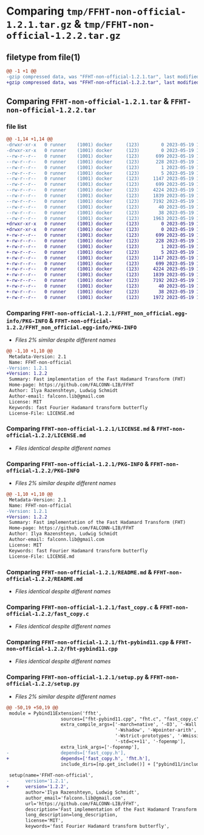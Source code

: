# Comparing `tmp/FFHT-non-official-1.2.1.tar.gz` & `tmp/FFHT-non-official-1.2.2.tar.gz`

## filetype from file(1)

```diff
@@ -1 +1 @@
-gzip compressed data, was "FFHT-non-official-1.2.1.tar", last modified: Fri May 19 11:21:44 2023, max compression
+gzip compressed data, was "FFHT-non-official-1.2.2.tar", last modified: Fri May 19 11:32:14 2023, max compression
```

## Comparing `FFHT-non-official-1.2.1.tar` & `FFHT-non-official-1.2.2.tar`

### file list

```diff
@@ -1,14 +1,14 @@
-drwxr-xr-x   0 runner    (1001) docker     (123)        0 2023-05-19 11:21:44.048530 FFHT-non-official-1.2.1/
-drwxr-xr-x   0 runner    (1001) docker     (123)        0 2023-05-19 11:21:44.048530 FFHT-non-official-1.2.1/FFHT_non_official.egg-info/
--rw-r--r--   0 runner    (1001) docker     (123)      699 2023-05-19 11:21:44.000000 FFHT-non-official-1.2.1/FFHT_non_official.egg-info/PKG-INFO
--rw-r--r--   0 runner    (1001) docker     (123)      228 2023-05-19 11:21:44.000000 FFHT-non-official-1.2.1/FFHT_non_official.egg-info/SOURCES.txt
--rw-r--r--   0 runner    (1001) docker     (123)        1 2023-05-19 11:21:44.000000 FFHT-non-official-1.2.1/FFHT_non_official.egg-info/dependency_links.txt
--rw-r--r--   0 runner    (1001) docker     (123)        5 2023-05-19 11:21:44.000000 FFHT-non-official-1.2.1/FFHT_non_official.egg-info/top_level.txt
--rw-r--r--   0 runner    (1001) docker     (123)     1147 2023-05-19 11:21:35.000000 FFHT-non-official-1.2.1/LICENSE.md
--rw-r--r--   0 runner    (1001) docker     (123)      699 2023-05-19 11:21:44.048530 FFHT-non-official-1.2.1/PKG-INFO
--rw-r--r--   0 runner    (1001) docker     (123)     4224 2023-05-19 11:21:35.000000 FFHT-non-official-1.2.1/README.md
--rw-r--r--   0 runner    (1001) docker     (123)     1839 2023-05-19 11:21:35.000000 FFHT-non-official-1.2.1/fast_copy.c
--rw-r--r--   0 runner    (1001) docker     (123)     7192 2023-05-19 11:21:35.000000 FFHT-non-official-1.2.1/fht-pybind11.cpp
--rw-r--r--   0 runner    (1001) docker     (123)       40 2023-05-19 11:21:35.000000 FFHT-non-official-1.2.1/fht.c
--rw-r--r--   0 runner    (1001) docker     (123)       38 2023-05-19 11:21:44.048530 FFHT-non-official-1.2.1/setup.cfg
--rw-r--r--   0 runner    (1001) docker     (123)     1963 2023-05-19 11:21:35.000000 FFHT-non-official-1.2.1/setup.py
+drwxr-xr-x   0 runner    (1001) docker     (123)        0 2023-05-19 11:32:14.021846 FFHT-non-official-1.2.2/
+drwxr-xr-x   0 runner    (1001) docker     (123)        0 2023-05-19 11:32:14.021846 FFHT-non-official-1.2.2/FFHT_non_official.egg-info/
+-rw-r--r--   0 runner    (1001) docker     (123)      699 2023-05-19 11:32:14.000000 FFHT-non-official-1.2.2/FFHT_non_official.egg-info/PKG-INFO
+-rw-r--r--   0 runner    (1001) docker     (123)      228 2023-05-19 11:32:14.000000 FFHT-non-official-1.2.2/FFHT_non_official.egg-info/SOURCES.txt
+-rw-r--r--   0 runner    (1001) docker     (123)        1 2023-05-19 11:32:14.000000 FFHT-non-official-1.2.2/FFHT_non_official.egg-info/dependency_links.txt
+-rw-r--r--   0 runner    (1001) docker     (123)        5 2023-05-19 11:32:14.000000 FFHT-non-official-1.2.2/FFHT_non_official.egg-info/top_level.txt
+-rw-r--r--   0 runner    (1001) docker     (123)     1147 2023-05-19 11:32:04.000000 FFHT-non-official-1.2.2/LICENSE.md
+-rw-r--r--   0 runner    (1001) docker     (123)      699 2023-05-19 11:32:14.021846 FFHT-non-official-1.2.2/PKG-INFO
+-rw-r--r--   0 runner    (1001) docker     (123)     4224 2023-05-19 11:32:04.000000 FFHT-non-official-1.2.2/README.md
+-rw-r--r--   0 runner    (1001) docker     (123)     1839 2023-05-19 11:32:04.000000 FFHT-non-official-1.2.2/fast_copy.c
+-rw-r--r--   0 runner    (1001) docker     (123)     7192 2023-05-19 11:32:04.000000 FFHT-non-official-1.2.2/fht-pybind11.cpp
+-rw-r--r--   0 runner    (1001) docker     (123)       40 2023-05-19 11:32:04.000000 FFHT-non-official-1.2.2/fht.c
+-rw-r--r--   0 runner    (1001) docker     (123)       38 2023-05-19 11:32:14.021846 FFHT-non-official-1.2.2/setup.cfg
+-rw-r--r--   0 runner    (1001) docker     (123)     1972 2023-05-19 11:32:04.000000 FFHT-non-official-1.2.2/setup.py
```

### Comparing `FFHT-non-official-1.2.1/FFHT_non_official.egg-info/PKG-INFO` & `FFHT-non-official-1.2.2/FFHT_non_official.egg-info/PKG-INFO`

 * *Files 2% similar despite different names*

```diff
@@ -1,10 +1,10 @@
 Metadata-Version: 2.1
 Name: FFHT-non-official
-Version: 1.2.1
+Version: 1.2.2
 Summary: Fast implementation of the Fast Hadamard Transform (FHT)
 Home-page: https://github.com/FALCONN-LIB/FFHT
 Author: Ilya Razenshteyn, Ludwig Schmidt
 Author-email: falconn.lib@gmail.com
 License: MIT
 Keywords: fast Fourier Hadamard transform butterfly
 License-File: LICENSE.md
```

### Comparing `FFHT-non-official-1.2.1/LICENSE.md` & `FFHT-non-official-1.2.2/LICENSE.md`

 * *Files identical despite different names*

### Comparing `FFHT-non-official-1.2.1/PKG-INFO` & `FFHT-non-official-1.2.2/PKG-INFO`

 * *Files 2% similar despite different names*

```diff
@@ -1,10 +1,10 @@
 Metadata-Version: 2.1
 Name: FFHT-non-official
-Version: 1.2.1
+Version: 1.2.2
 Summary: Fast implementation of the Fast Hadamard Transform (FHT)
 Home-page: https://github.com/FALCONN-LIB/FFHT
 Author: Ilya Razenshteyn, Ludwig Schmidt
 Author-email: falconn.lib@gmail.com
 License: MIT
 Keywords: fast Fourier Hadamard transform butterfly
 License-File: LICENSE.md
```

### Comparing `FFHT-non-official-1.2.1/README.md` & `FFHT-non-official-1.2.2/README.md`

 * *Files identical despite different names*

### Comparing `FFHT-non-official-1.2.1/fast_copy.c` & `FFHT-non-official-1.2.2/fast_copy.c`

 * *Files identical despite different names*

### Comparing `FFHT-non-official-1.2.1/fht-pybind11.cpp` & `FFHT-non-official-1.2.2/fht-pybind11.cpp`

 * *Files identical despite different names*

### Comparing `FFHT-non-official-1.2.1/setup.py` & `FFHT-non-official-1.2.2/setup.py`

 * *Files 2% similar despite different names*

```diff
@@ -50,19 +50,19 @@
 module = Pybind11Extension('ffht',
                    sources=["fht-pybind11.cpp", "fht.c", "fast_copy.c"],
                    extra_compile_args=['-march=native', '-O3', '-Wall', '-Wextra', '-pedantic',
                                        '-Wshadow', '-Wpointer-arith', '-Wcast-qual',
                                        '-Wstrict-prototypes', '-Wmissing-prototypes',
                                        '-std=c++11', '-fopenmp'],
                    extra_link_args=['-fopenmp'],
-                   depends=['fast_copy.h'],
+                   depends=['fast_copy.h', 'fht.h'],
                    include_dirs=[np.get_include()] + ["pybind11/include"])
 
 setup(name='FFHT-non-official',
-      version='1.2.1',
+      version='1.2.2',
       author='Ilya Razenshteyn, Ludwig Schmidt',
       author_email='falconn.lib@gmail.com',
       url='https://github.com/FALCONN-LIB/FFHT',
       description='Fast implementation of the Fast Hadamard Transform (FHT)',
       long_description=long_description,
       license='MIT',
       keywords='fast Fourier Hadamard transform butterfly',
```


